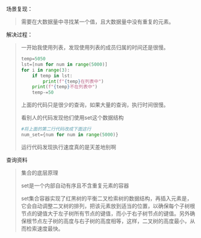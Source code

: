 场景复现：

> 需要在大数据量中寻找某一个值，且大数据量中没有重复的元素。

解决过程：

> 一开始我使用列表，发现使用列表的成员归属的时间还是很慢。
>
> ```python
> temp=5050
> lst=[num for num in range(5000)]
> for i in range(3):
>     if temp in lst:
>         print(f"{temp}在列表中")
>     print(f"{temp}不在列表中")
>     temp-=50
> ```
>
> 上面的代码只是很少的查询，如果大量的查询，执行时间很慢。
>
> 看别人的代码发现他们使用set这个数据结构
>
> ```python
> #将上面的第二行代码改成下面这行
> num_set={num for num in range(5000)}
> ```
>
> 运行代码发现执行速度真的是天差地别啊

查询资料

>集合的底层原理
>
>set是一个内部自动有序且不含重复元素的容器
>
>set集合容器实现了红黑树的平衡二叉检索树的数据结构，再插入元素是，它会自动调整二叉树的排列，把该元素放到适当的位置，以确保每个子树根节点的键值大于左子树所有节点的键值，而小于右子树节点的键值。另外确保根节点左子树的高度与右子树的高度相等，这样，二叉树的高度最小，从而检索速度最快。
